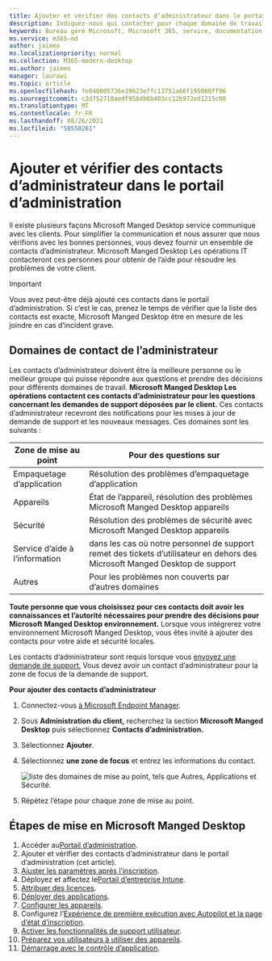 ```yaml
---
title: Ajouter et vérifier des contacts d’administrateur dans le portail d’administration
description: Indiquez-nous qui contacter pour chaque domaine de travail.
keywords: Bureau géré Microsoft, Microsoft 365, service, documentation
ms.service: m365-md
author: jaimeo
ms.localizationpriority: normal
ms.collection: M365-modern-desktop
ms.author: jaimeo
manager: laurawi
ms.topic: article
ms.openlocfilehash: fe048005736e39623effc13751a66f195008ff96
ms.sourcegitcommit: c2d752718aedf958db6b403cc12b972ed1215c00
ms.translationtype: MT
ms.contentlocale: fr-FR
ms.lasthandoff: 08/26/2021
ms.locfileid: "58550261"
---
```

# <a name="add-and-verify-admin-contacts-in-the-admin-portal"></a>Ajouter et vérifier des contacts d’administrateur dans le portail d’administration

Il existe plusieurs façons Microsoft Manged Desktop service communique avec les clients. Pour simplifier la communication et nous assurer que nous vérifions avec les bonnes personnes, vous devez fournir un ensemble de contacts d’administrateur. Microsoft Manged Desktop Les opérations IT contacteront ces personnes pour obtenir de l’aide pour résoudre les problèmes de votre client.

> [!IMPORTANT]
> Vous avez peut-être déjà ajouté ces contacts dans le portail d’administration. Si c’est le cas, prenez le temps de vérifier que  la liste des contacts est exacte, Microsoft Manged Desktop être en mesure de les joindre en cas d’incident grave.

## <a name="admin-contact-areas-of-focus"></a>Domaines de contact de l’administrateur

Les contacts d’administrateur doivent être la meilleure personne ou le meilleur groupe qui puisse répondre aux questions et prendre des décisions pour différents domaines de travail. **Microsoft Manged Desktop Les opérations contactent ces contacts d’administrateur pour les questions concernant les demandes de support déposées par le client.** Ces contacts d’administrateur recevront des notifications pour les mises à jour de demande de support et les nouveaux messages. Ces domaines sont les suivants :

Zone de mise au point | Pour des questions sur
--- | ---
Empaquetage d’application | Résolution des problèmes d’empaquetage d’application
Appareils | État de l’appareil, résolution des problèmes Microsoft Manged Desktop appareils
Sécurité | Résolution des problèmes de sécurité avec Microsoft Manged Desktop appareils
Service d’aide à l’information | dans les cas où notre personnel de support remet des tickets d’utilisateur en dehors des Microsoft Manged Desktop de support 
Autres | Pour les problèmes non couverts par d’autres domaines

**Toute personne que vous choisissez pour ces contacts doit avoir les connaissances et l’autorité nécessaires pour prendre des décisions pour Microsoft Manged Desktop environnement.** Lorsque vous intégrerez votre environnement Microsoft Manged Desktop, vous êtes invité à ajouter des contacts pour votre aide et sécurité locales. 

Les contacts d’administrateur sont requis lorsque vous [envoyez une demande de support.](../service-description/support.md) Vous devez avoir un contact d’administrateur pour la zone de focus de la demande de support.

**Pour ajouter des contacts d’administrateur**

1. Connectez-vous [à Microsoft Endpoint Manager](https://endpoint.microsoft.com).

2. Sous **Administration du client,** recherchez la section **Microsoft Manged Desktop** puis sélectionnez **Contacts d’administration.**

3. Sélectionnez **Ajouter**.

4. Sélectionnez **une zone de focus** et entrez les informations du contact. 

    ![liste des domaines de mise au point, tels que Autres, Applications et Sécurité.](../../media/areaoffocus.png)

5. Répétez l’étape pour chaque zone de mise au point.

## <a name="steps-to-get-started-with-microsoft-managed-desktop"></a>Étapes de mise en Microsoft Manged Desktop

1. Accéder au[Portail d’administration](access-admin-portal.md).
1. Ajouter et vérifier des contacts d’administrateur dans le portail d’administration (cet article).
1. [Ajuster les paramètres après l’inscription](conditional-access.md).
1. Déployez et affectez le[Portail d’entreprise Intune](company-portal.md).
1. [Attribuer des licences](assign-licenses.md).
1. [Déployer des applications](deploy-apps.md).
1. [Configurer les appareils](set-up-devices.md).
1. Configurez l’[Expérience de première exécution avec Autopilot et la page d’état d’inscription](esp-first-run.md).
1. [Activer les fonctionnalités de support utilisateur](enable-support.md).
1. [Préparez vos utilisateurs à utiliser des appareils](get-started-devices.md).
1. [Démarrage avec le contrôle d’application](get-started-app-control.md).